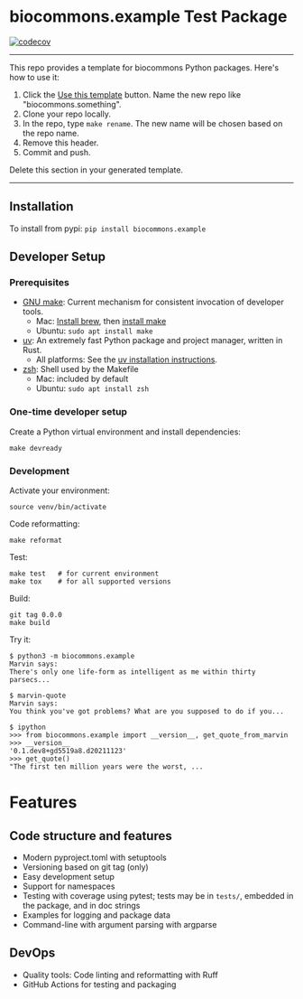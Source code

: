 # biocommons.example Test Package

[![codecov](https://codecov.io/gh/biocommons/biocommons.example/graph/badge.svg?token=CCUMQQV5R6)](https://codecov.io/gh/biocommons/biocommons.example)

---

This repo provides a template for biocommons Python packages.  Here's how to use it:

1. Click the [Use this template](https://github.com/biocommons/example/generate)
   button. Name the new repo like "biocommons.something".
1. Clone your repo locally.
1. In the repo, type `make rename`. The new name will be chosen based on the repo name.
1. Remove this header.
1. Commit and push.

Delete this section in your generated template.

---

## Installation

To install from pypi: ```pip install biocommons.example```

## Developer Setup

### Prerequisites

- [GNU make](https://www.gnu.org/software/make/): Current mechanism for consistent invocation of developer tools.
  - Mac: [Install brew](https://brew.sh/), then [install make](https://formulae.brew.sh/formula/make)
  - Ubuntu: `sudo apt install make`
- [uv](https://docs.astral.sh/uv/): An extremely fast Python package and project manager, written in Rust.
  - All platforms: See the [uv installation instructions](https://docs.astral.sh/uv/getting-started/installation/).
- [zsh](https://www.zsh.org/): Shell used by the Makefile
  - Mac: included by default
  - Ubuntu: `sudo apt install zsh`

### One-time developer setup

Create a Python virtual environment and install dependencies:

    make devready

### Development

Activate your environment:

    source venv/bin/activate

Code reformatting:

    make reformat

Test:

    make test   # for current environment
    make tox    # for all supported versions

Build:

    git tag 0.0.0
    make build

Try it:

    $ python3 -m biocommons.example
    Marvin says:
    There's only one life-form as intelligent as me within thirty parsecs...

    $ marvin-quote
    Marvin says:
    You think you've got problems? What are you supposed to do if you...

    $ ipython
    >>> from biocommons.example import __version__, get_quote_from_marvin
    >>> __version__
    '0.1.dev8+gd5519a8.d20211123'
    >>> get_quote()
    "The first ten million years were the worst, ...


# Features

## Code structure and features

* Modern pyproject.toml with setuptools
* Versioning based on git tag (only)
* Easy development setup
* Support for namespaces
* Testing with coverage using pytest; tests may be in `tests/`, embedded in the package, and in doc strings
* Examples for logging and package data
* Command-line with argument parsing with argparse

## DevOps

* Quality tools: Code linting and reformatting with Ruff
* GitHub Actions for testing and packaging
